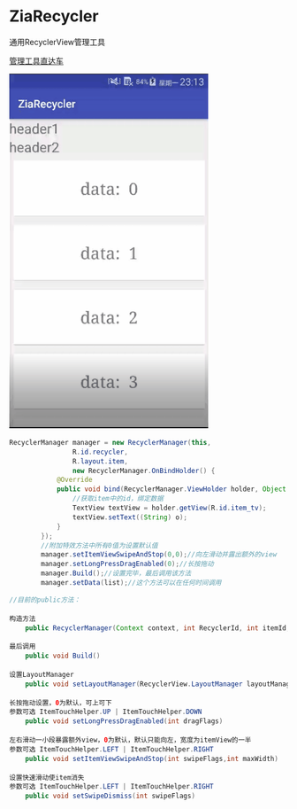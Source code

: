 # ZiaRecycler
通用RecyclerView管理工具

[管理工具直达车](https://github.com/Zzzia/ZiaRecycler/blob/master/app/src/main/java/com/example/zia/ziarecycler/util/RecyclerManager.java)

<img src="https://github.com/Zzzia/Files/blob/master/gifs/ZiaRecycler.gif" width="360" height="640" />

~~~ java
RecyclerManager manager = new RecyclerManager(this,
                R.id.recycler,
                R.layout.item,
                new RecyclerManager.OnBindHolder() {
            @Override
            public void bind(RecyclerManager.ViewHolder holder, Object o, int position) {
                //获取item中的id，绑定数据
                TextView textView = holder.getView(R.id.item_tv);
                textView.setText((String) o);
            }
        });
        //附加特效方法中所有0值为设置默认值
        manager.setItemViewSwipeAndStop(0,0);//向左滑动并露出额外的view
        manager.setLongPressDragEnabled(0);//长按拖动
        manager.Build();//设置完毕，最后调用该方法
        manager.setData(list);//这个方法可以在任何时间调用
~~~

~~~ java
//目前的public方法：

构造方法
	public RecyclerManager(Context context, int RecyclerId, int itemId, OnBindHolder call)

最后调用
	public void Build()

设置LayoutManager
	public void setLayoutManager(RecyclerView.LayoutManager layoutManager) 

长按拖动设置，0为默认，可上可下
参数可选 ItemTouchHelper.UP | ItemTouchHelper.DOWN
	public void setLongPressDragEnabled(int dragFlags)

左右滑动一小段暴露额外view，0为默认，默认只能向左，宽度为itemView的一半
参数可选 ItemTouchHelper.LEFT | ItemTouchHelper.RIGHT
	public void setItemViewSwipeAndStop(int swipeFlags,int maxWidth)

设置快速滑动使item消失
参数可选 ItemTouchHelper.LEFT | ItemTouchHelper.RIGHT
	public void setSwipeDismiss(int swipeFlags)

~~~

